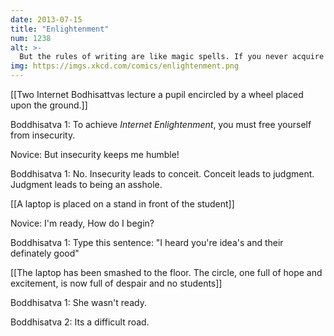 ```yaml
---
date: 2013-07-15
title: "Enlightenment"
num: 1238
alt: >-
  But the rules of writing are like magic spells. If you never acquire them, then not using them says nothing.
img: https://imgs.xkcd.com/comics/enlightenment.png
---
```



[[Two Internet Bodhisattvas lecture a pupil encircled by a wheel placed upon the ground.]]

Boddhisatva 1: To achieve *Internet Enlightenment*, you must free yourself from insecurity. 

Novice: But insecurity keeps me humble!

Boddhisatva 1: No. Insecurity leads to conceit.  Conceit leads to judgment.  Judgment leads to being an asshole.

[[A laptop is placed on a stand in front of the student]]

Novice: I'm ready, How do I begin?

Boddhisatva 1: Type this sentence: "I heard you're idea's and their definately good"

[[The laptop has been smashed to the floor.  The circle, one full of hope and excitement, is now full of despair and no students]]

Boddhisatva 1: She wasn't ready.

Boddhisatva 2: Its a difficult road.

